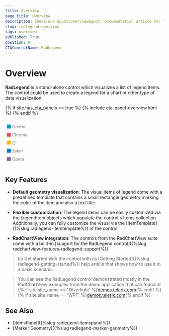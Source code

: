 ```yaml
---
title: Overview
page_title: Overview
description: Check our &quot;Overview&quot; documentation article for the RadLegend {{ site.framework_name }} control.
slug: radlegend-overview
tags: overview
published: True
position: 0
CTAControlName: RadLegend
---
```


# Overview

__RadLegend__ is a stand-alone control which visualizes a list of legend items. The control could be used to create a legend for a chart ot other type of data visualization.  

{% if site.has_cta_panels == true %}
{% include cta-panel-overview.html %}
{% endif %}

![](images/radlegend-overview-0.png)

## Key Features

* __Default geometry visualization__: The visual items of legend come with a predefined template that contains a small rectangle geometry marking the color of the item and also a text title.

* __Flexible customization__: The legend items can be easily customized via the LegendItem objects which populate the control's Items collection. Additionally, you can fully customize the visual via the [ItemTemplate]({%slug radlegend-itemtemplate%}) of the control.

* __RadChartView integration__: The controls from the RadChartView suite come with a built-in [support for the RadLegend control]({%slug radchartview-features-radlegend-support%}).

>tip Get started with the control with its [Getting Started]({%slug radlegend-getting-started%}) help article that shows how to use it in a basic scenario.

> You can see the RadLegend control demonstrated mostly in the RadChartView examples from the demo application that can found at {% if site.site_name == 'Silverlight' %}[demos.telerik.com](https://demos.telerik.com/silverlight/#TabControl/FirstLook){% endif %}{% if site.site_name == 'WPF' %}[demos.telerik.com](https://demos.telerik.com/wpf/){% endif %}

## See Also
* [ItemsPanel]({%slug radlegend-itemspanel%})
* [Marker Geometry]({%slug radlegend-marker-geometry%})
